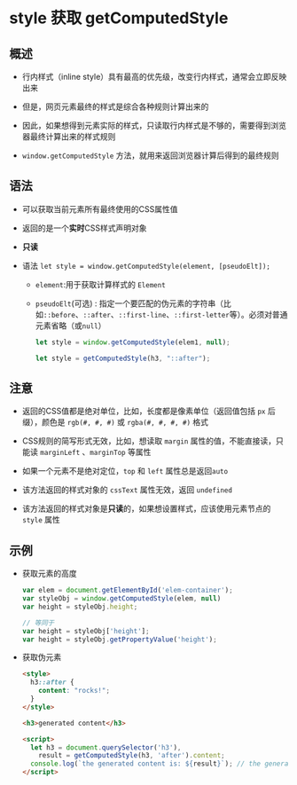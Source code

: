 # style 获取 getComputedStyle

## 概述

+ 行内样式（inline style）具有最高的优先级，改变行内样式，通常会立即反映出来
+ 但是，网页元素最终的样式是综合各种规则计算出来的
+ 因此，如果想得到元素实际的样式，只读取行内样式是不够的，需要得到浏览器最终计算出来的样式规则

+ `window.getComputedStyle` 方法，就用来返回浏览器计算后得到的最终规则

## 语法

+ 可以获取当前元素所有最终使用的CSS属性值

+ 返回的是一个**实时**CSS样式声明对象

+ **只读**

+ 语法 `let style = window.getComputedStyle(element, [pseudoElt]);`

  + `element`:用于获取计算样式的 `Element`

  + `pseudoElt`(可选) : 指定一个要匹配的伪元素的字符串（比如`::before`、`::after`、`::first-line`、`::first-letter`等）。必须对普通元素省略（或`null`）

    ```js
    let style = window.getComputedStyle(elem1, null);

    let style = getComputedStyle(h3, "::after");
    ```

## 注意

+ 返回的CSS值都是绝对单位，比如，长度都是像素单位（返回值包括 `px` 后缀），颜色是 `rgb(#, #, #)` 或 `rgba(#, #, #, #)` 格式

+ CSS规则的简写形式无效，比如，想读取 `margin` 属性的值，不能直接读，只能读 `marginLeft` 、`marginTop` 等属性

+ 如果一个元素不是绝对定位，`top` 和 `left` 属性总是返回`auto`

+ 该方法返回的样式对象的 `cssText` 属性无效，返回 `undefined`

+ 该方法返回的样式对象是**只读**的，如果想设置样式，应该使用元素节点的 `style` 属性


## 示例

+ 获取元素的高度

  ```js
  var elem = document.getElementById('elem-container');
  var styleObj = window.getComputedStyle(elem, null)
  var height = styleObj.height;

  // 等同于
  var height = styleObj['height'];
  var height = styleObj.getPropertyValue('height');
  ```

+ 获取伪元素

  ```html
  <style>
    h3::after {
      content: "rocks!";
    }
  </style>

  <h3>generated content</h3>

  <script>
    let h3 = document.querySelector('h3'),
      result = getComputedStyle(h3, 'after').content;
    console.log(`the generated content is: ${result}`); // the generated content is: "rocks!"
  </script>
  ```

